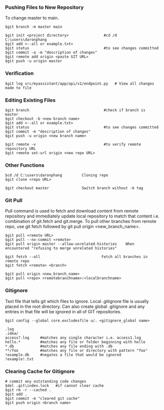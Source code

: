 ### Pushing Files to New Repository

To change master to main.

```
$git branch -m master main
```

```
$git init <project directory>                #cd /d C:\users\daronphang
$git add <--all or example.txt>
$git status                                  #to see changes committed
$git commit -a -m "description of changes"
$git remote add origin <paste GIT URL>
$git push -u origin master
```

### Verification

```
$git log src/myassistant/app/api/v1/endpoint.py   # View all changes made to file
```

### Editing Existing Files

```
$git branch                                  #check if branch is master
$git checkout -b <new branch name>
$git add <--all or example.txt>
$git status                                  #to see changes committed
$git commit -m "description of changes"
$git push -u origin <new branch name>

$git remote -v                               #to verify remote repository URL
$git remote set-url origin <new repo URL>
```

### Other Functions

```
$cd /d C:\users\daronphang         Cloning repo
$git clone <repo URL>

$git checkout master               Switch branch without -b tag
```

### Git Pull

Pull command is used to fetch and download content from remote repository and immediately update local repository to match that content i.e. combination of git.fetch and git.merge. To pull other branches from remote repo, use git fetch followed by git pull origin <new_branch_name>.

```
$git pull <remote URL>
$git pull --no-commit <remote>
$git pull origin master --allow-unrelated-histories    When encountered "refusing to merge unrelated histories"

$git fetch --all                            Fetch all branches in remote repo
$git fetch <remote> <branch>

$git pull origin <new_branch_name>
$git pull <repo> <remotebranchname>:<localbranchname>
```

### Gitignore

Text file that tells git which files to ignore. Local .gitignore
file is usually placed in the root directory.
Can also create global .gitignore and any entries in that file
will be ignored in all of GIT repositories.

```
$git config --global core.excludesfile u/. <gitignore_global name>
```

```
.log
.idea/
access?.log     #matches any single character i.e. access1.log
hello.*         #matches any file or folder beginning with hello
*.db            #matches any file ending with .db
**/foo          #matches any file or directory with pattern "foo"
!example.db     #negates a file that would be ignored
!example!.txt
```

### Clearing Cache for Gitignore

```
# commit any outstanding code changes
$del .git\index.lock   #if cannot clear cache
$git rm -r --cached .
$git add .
$git commit -m "cleared git cache"
$git push origin <branch name>
```
